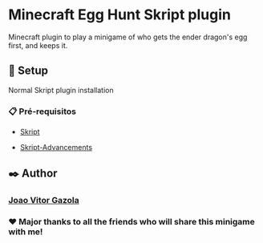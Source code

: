 # Minecraft Egg Hunt Skript plugin

Minecraft plugin to play a minigame of who gets the ender dragon's egg first, and keeps it.

## 🚀 Setup

Normal Skript plugin installation

### 📋 Pré-requisitos

* [Skript](https://github.com/SkriptLang/Skript)

* [Skript-Advancements](https://github.com/hotpocket184/skript-advancements)

## ✒️ Author

### [**Joao Vitor Gazola**](https://github.com/JoaoVitorGazola)

### ❤️ Major thanks to all the friends who will share this minigame with me!
